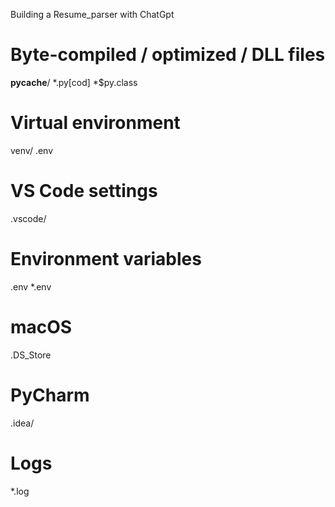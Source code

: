 Building a Resume_parser with ChatGpt
# Byte-compiled / optimized / DLL files
__pycache__/
*.py[cod]
*$py.class

# Virtual environment
venv/
.env

# VS Code settings
.vscode/

# Environment variables
.env
*.env

# macOS
.DS_Store

# PyCharm
.idea/

# Logs
*.log

